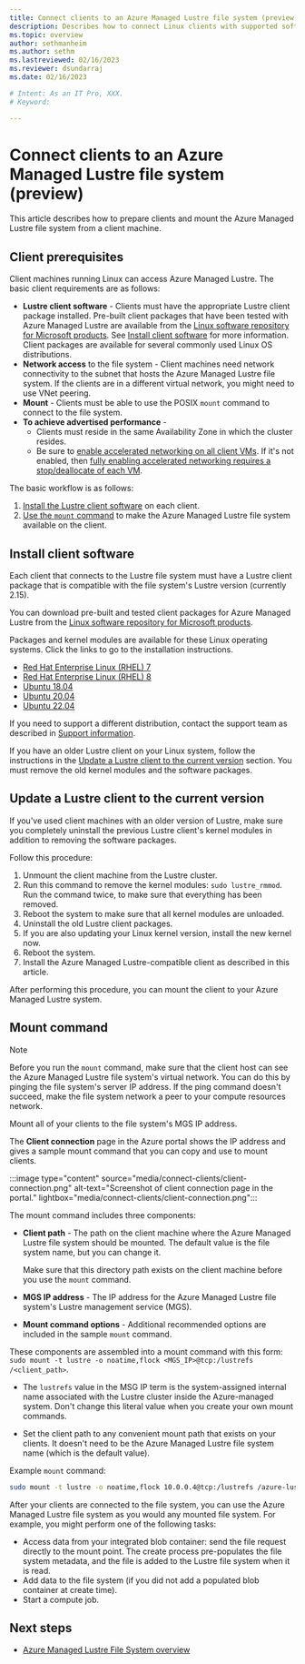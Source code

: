 ```yaml
---
title: Connect clients to an Azure Managed Lustre file system (preview)
description: Describes how to connect Linux clients with supported software versions to an Azure Managed Lustre file system.
ms.topic: overview
author: sethmanheim
ms.author: sethm 
ms.lastreviewed: 02/16/2023
ms.reviewer: dsundarraj
ms.date: 02/16/2023

# Intent: As an IT Pro, XXX.
# Keyword: 

---
```


# Connect clients to an Azure Managed Lustre file system (preview)

This article describes how to prepare clients and mount the Azure Managed Lustre file system from a client machine.

## Client prerequisites

Client machines running Linux can access Azure Managed Lustre. The basic client requirements are as follows:

- **Lustre client software** - Clients must have the appropriate Lustre client package installed. Pre-built client packages that have been tested with Azure Managed Lustre are available from the [Linux software repository for Microsoft products](/windows-server/administration/linux-package-repository-for-microsoft-software). See [Install client software](#install-client-software) for more information. Client packages are available for several commonly used Linux OS distributions.
- **Network access** to the file system - Client machines need network connectivity to the subnet that hosts the Azure Managed Lustre file system. If the clients are in a different virtual network, you might need to use VNet peering.
- **Mount** - Clients must be able to use the POSIX `mount` command to connect to the file system.
- **To achieve advertised performance** -
  - Clients must reside in the same Availability Zone in which the cluster resides.
  - Be sure to [enable accelerated networking on all client VMs](/azure/virtual-network/create-vm-accelerated-networking-cli#confirm-that-accelerated-networking-is-enabled). If it's not enabled, then [fully enabling accelerated networking requires a stop/deallocate of each VM](/azure/virtual-network/accelerated-networking-overview#enabling-accelerated-networking-on-a-running-vm).

The basic workflow is as follows:

1. [Install the Lustre client software](#install-client-software) on each client.
1. [Use the `mount` command](#mount-command) to make the Azure Managed Lustre file system available on the client.

## Install client software

Each client that connects to the Lustre file system must have a Lustre client package that is compatible with the file system's Lustre version (currently 2.15).

You can download pre-built and tested client packages for Azure Managed Lustre from the [Linux software repository for Microsoft products](/windows-server/administration/linux-package-repository-for-microsoft-software).

Packages and kernel modules are available for these Linux operating systems. Click the links to go to the installation instructions.

<!-- - [AlmaLinux 8](client-rhel8.md) - NOT SUPPORTED in public preview
- [CentOS Linux 7](client-rhel7.md) - NOT SUPPORTED in public preview
- [CentOS Linux 8](client-rhel8.md) - NOT SUPPORTED in public preview-->
- [Red Hat Enterprise Linux (RHEL) 7](https://developers.redhat.com/products/rhel/download)
- [Red Hat Enterprise Linux (RHEL) 8](https://developers.redhat.com/products/rhel/download)
- [Ubuntu 18.04](https://www.releases.ubuntu.com/18.04/)
- [Ubuntu 20.04](https://www.releases.ubuntu.com/20.04/)
- [Ubuntu 22.04](https://www.releases.ubuntu.com/22.04/)

If you need to support a different distribution, contact the support team as described in [Support information](preview-support.md).

If you have an older Lustre client on your Linux system, follow the instructions in the [Update a Lustre client to the current version](#update-a-lustre-client-to-the-current-version) section. You must remove the old kernel modules and the software packages.

## Update a Lustre client to the current version

If you've used client machines with an older version of Lustre, make sure you completely uninstall the previous Lustre client's kernel modules in addition to removing the software packages.

Follow this procedure:

1. Unmount the client machine from the Lustre cluster.
1. Run this command to remove the kernel modules: `sudo lustre_rmmod`. Run the command twice, to make sure that everything has been removed.
1. Reboot the system to make sure that all kernel modules are unloaded.
1. Uninstall the old Lustre client packages.
1. If you are also updating your Linux kernel version, install the new kernel now.
1. Reboot the system. <!-- This step is not strictly necessary, but testing has shown that it can prevent a wide variety of problems, including some problems that are difficult to diagnose. -->
1. Install the Azure Managed Lustre-compatible client as described in this article.

After performing this procedure, you can mount the client to your Azure Managed Lustre system.

## Mount command

> [!NOTE]
> Before you run the `mount` command, make sure that the client host can see the Azure Managed Lustre file system's virtual network. You can do this by pinging the file system's server IP address. If the ping command doesn't succeed, make the file system network a peer to your compute resources network.

Mount all of your clients to the file system's MGS IP address.

The **Client connection** page in the Azure portal shows the IP address and gives a sample mount command that you can copy and use to mount clients.

:::image type="content" source="media/connect-clients/client-connection.png" alt-text="Screenshot of client connection page in the portal." lightbox="media/connect-clients/client-connection.png":::

The mount command includes three components:

- **Client path** - The path on the client machine where the Azure Managed Lustre file system should be mounted. The default value is the file system name, but you can change it.

  Make sure that this directory path exists on the client machine before you use the `mount` command.

- **MGS IP address** - The IP address for the Azure Managed Lustre file system's Lustre management service (MGS).

- **Mount command options** - Additional recommended options are included in the sample `mount` command.

These components are assembled into a mount command with this form: `sudo mount -t lustre -o noatime,flock <MGS_IP>@tcp:/lustrefs /<client_path>`.

- The `lustrefs` value in the MSG IP term is the system-assigned internal name associated with the Lustre cluster inside the Azure-managed system. Don't change this literal value when you create your own mount commands.

- Set the client path to any convenient mount path that exists on your clients. It doesn't need to be the Azure Managed Lustre file system name (which is the default value).

Example `mount` command:

```bash
sudo mount -t lustre -o noatime,flock 10.0.0.4@tcp:/lustrefs /azure-lustre-mount
```

After your clients are connected to the file system, you can use the Azure Managed Lustre file system as you would any mounted file system. For example, you might perform one of the following tasks:

- Access data from your integrated blob container: send the file request directly to the mount point. The create process pre-populates the file system metadata, and the file is added to the Lustre file system when it is read.
- Add data to the file system (if you did not add a populated blob container at create time).
- Start a compute job.

## Next steps

- [Azure Managed Lustre File System overview](amlfs-overview.md)
